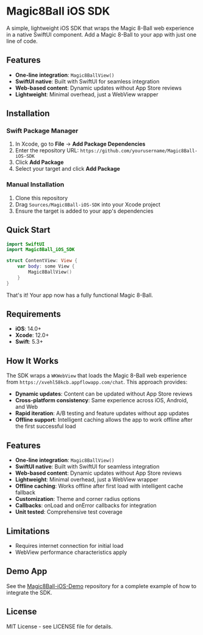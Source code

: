 # Magic8Ball iOS SDK

A simple, lightweight iOS SDK that wraps the Magic 8-Ball web experience in a native SwiftUI component. Add a Magic 8-Ball to your app with just one line of code.

## Features

- **One-line integration**: `Magic8BallView()`
- **SwiftUI native**: Built with SwiftUI for seamless integration
- **Web-based content**: Dynamic updates without App Store reviews
- **Lightweight**: Minimal overhead, just a WebView wrapper

## Installation

### Swift Package Manager

1. In Xcode, go to **File** → **Add Package Dependencies**
2. Enter the repository URL: `https://github.com/yourusername/Magic8Ball-iOS-SDK`
3. Click **Add Package**
4. Select your target and click **Add Package**

### Manual Installation

1. Clone this repository
2. Drag `Sources/Magic8Ball-iOS-SDK` into your Xcode project
3. Ensure the target is added to your app's dependencies

## Quick Start

```swift
import SwiftUI
import Magic8Ball_iOS_SDK

struct ContentView: View {
    var body: some View {
        Magic8BallView()
    }
}
```

That's it! Your app now has a fully functional Magic 8-Ball.

## Requirements

- **iOS**: 14.0+
- **Xcode**: 12.0+
- **Swift**: 5.3+

## How It Works

The SDK wraps a `WKWebView` that loads the Magic 8-Ball web experience from `https://xvehl58kcb.appflowapp.com/chat`. This approach provides:

- **Dynamic updates**: Content can be updated without App Store reviews
- **Cross-platform consistency**: Same experience across iOS, Android, and Web
- **Rapid iteration**: A/B testing and feature updates without app updates
- **Offline support**: Intelligent caching allows the app to work offline after the first successful load

## Features

- **One-line integration**: `Magic8BallView()`
- **SwiftUI native**: Built with SwiftUI for seamless integration
- **Web-based content**: Dynamic updates without App Store reviews
- **Lightweight**: Minimal overhead, just a WebView wrapper
- **Offline caching**: Works offline after first load with intelligent cache fallback
- **Customization**: Theme and corner radius options
- **Callbacks**: onLoad and onError callbacks for integration
- **Unit tested**: Comprehensive test coverage

## Limitations

- Requires internet connection for initial load
- WebView performance characteristics apply

## Demo App

See the [Magic8Ball-iOS-Demo](https://github.com/yourusername/Magic8Ball-iOS-Demo) repository for a complete example of how to integrate the SDK.

## License

MIT License - see LICENSE file for details.
